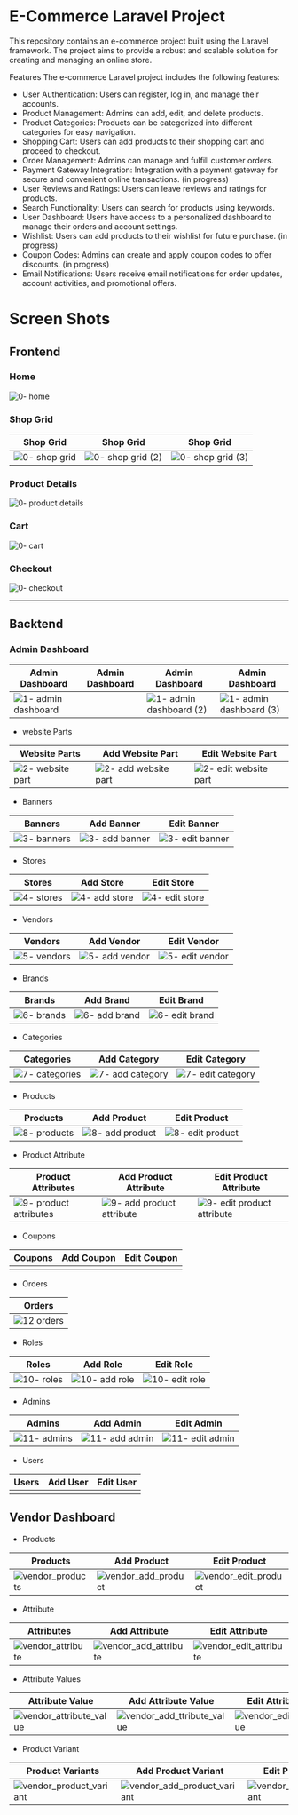 # E-Commerce Laravel Project
This repository contains an e-commerce project built using the Laravel framework. The project aims to provide a robust and scalable solution for creating and managing an online store.

Features
The e-commerce Laravel project includes the following features:

- User Authentication: Users can register, log in, and manage their accounts.
- Product Management: Admins can add, edit, and delete products.
- Product Categories: Products can be categorized into different categories for easy navigation.
- Shopping Cart: Users can add products to their shopping cart and proceed to checkout.
- Order Management: Admins can manage and fulfill customer orders.
- Payment Gateway Integration: Integration with a payment gateway for secure and convenient online transactions. (in progress)
- User Reviews and Ratings: Users can leave reviews and ratings for products.
- Search Functionality: Users can search for products using keywords.
- User Dashboard: Users have access to a personalized dashboard to manage their orders and account settings.
- Wishlist: Users can add products to their wishlist for future purchase. (in progress)
- Coupon Codes: Admins can create and apply coupon codes to offer discounts. (in progress)
- Email Notifications: Users receive email notifications for order updates, account activities, and promotional offers.


# Screen Shots 

## Frontend 

### Home

![0- home ](https://github.com/KareemShaban1/e-commerce_laravel/assets/42013687/322d6129-8237-42b0-a872-02f2ff0036fc)

### Shop Grid

| Shop Grid              | Shop Grid                 | Shop Grid                  |
| ---------------------- | ----------------------    | -------------------------  | 
| ![0- shop grid](https://github.com/KareemShaban1/e-commerce_laravel/assets/42013687/9372d0b7-700d-4e18-bd7c-bbe75c76ffb0) | ![0- shop grid (2)](https://github.com/KareemShaban1/e-commerce_laravel/assets/42013687/e62c3e45-2724-4a03-a61e-aac3110ad524) | ![0- shop grid (3)](https://github.com/KareemShaban1/e-commerce_laravel/assets/42013687/7ada1f66-b25d-49b2-8d33-64ca8c30b528) |

### Product Details 

![0- product details](https://github.com/KareemShaban1/e-commerce_laravel/assets/42013687/b306ad39-2426-422f-9342-1e2a4cb5c1ab)

### Cart

![0- cart ](https://github.com/KareemShaban1/e-commerce_laravel/assets/42013687/74a93ab0-7d60-4314-b518-7713f63c2354)

### Checkout 

![0- checkout](https://github.com/KareemShaban1/e-commerce_laravel/assets/42013687/6fbea683-8c31-40c5-800e-dde73b7ff859)





-----------------------------------------------------------------------------------------------------------------------------

## Backtend 

### Admin Dashboard

| Admin Dashboard        | Admin Dashboard           | Admin Dashboard            | Admin Dashboard              |
| ---------------------- | ----------------------    | -------------------------  | -----------------------      |
|  ![1- admin dashboard](https://github.com/KareemShaban1/e-commerce_laravel/assets/42013687/2f43e8b8-a9ed-4ab3-80b9-ab0ec64c3457)|                           |  ![1- admin dashboard (2)](https://github.com/KareemShaban1/e-commerce_laravel/assets/42013687/6c8c3bff-d0cc-42e1-ab7c-f686067f2d63)|  ![1- admin dashboard (3)](https://github.com/KareemShaban1/e-commerce_laravel/assets/42013687/77960f36-aa33-4df8-9b15-ed79b9a81e43)| ![1- admin dashboard (4)](https://github.com/KareemShaban1/e-commerce_laravel/assets/42013687/50382583-3d25-481a-b696-61c62fa89621) |



- website Parts

| Website Parts          | Add Website Part          | Edit Website Part          |
| ---------------------- | ----------------------    | -------------------------  |
| ![2-  website part](https://github.com/KareemShaban1/e-commerce_laravel/assets/42013687/7c6e7571-08fa-4019-a8e1-af0c928d0cea)  |  ![2- add website part](https://github.com/KareemShaban1/e-commerce_laravel/assets/42013687/7551cf4f-886e-4f51-8131-5a058c962d98)|![2- edit website part](https://github.com/KareemShaban1/e-commerce_laravel/assets/42013687/480e8c48-208d-4379-9fa5-083a618f98b0) |
                              

- Banners

|  Banners               | Add  Banner               | Edit Banner                |
| ---------------------- | ----------------------    | -------------------------  |
| ![3- banners](https://github.com/KareemShaban1/e-commerce_laravel/assets/42013687/6735b3d3-cab2-4f32-abab-3417bd61b94c)|  ![3- add banner](https://github.com/KareemShaban1/e-commerce_laravel/assets/42013687/b0ff07ce-158d-4d7a-aa89-addccbe60439)| ![3- edit banner](https://github.com/KareemShaban1/e-commerce_laravel/assets/42013687/09a68a9b-e3e1-457b-ad01-2aa954a07f80) |   


- Stores

| Stores                 | Add Store                 | Edit Store                 |
| ---------------------- | ----------------------    | -------------------------  |
| ![4- stores](https://github.com/KareemShaban1/e-commerce_laravel/assets/42013687/602297af-e0fa-490c-97af-c3ca6cb6bb7d)|  ![4- add store](https://github.com/KareemShaban1/e-commerce_laravel/assets/42013687/80718ae7-2cbc-4c39-8e0b-656b11b6135a)| ![4- edit store](https://github.com/KareemShaban1/e-commerce_laravel/assets/42013687/68707075-c9bb-4f6d-86b6-7affc65f1afe)|   


- Vendors

| Vendors                | Add  Vendor                | Edit  Vendor              |
| ---------------------- | ----------------------    | -------------------------  |
| ![5- vendors](https://github.com/KareemShaban1/e-commerce_laravel/assets/42013687/8629ffc1-b997-4362-98af-c083c7ba2337)| ![5- add vendor](https://github.com/KareemShaban1/e-commerce_laravel/assets/42013687/a3ba6cfe-ad78-4b94-9e45-3e05750464f4)| ![5- edit vendor](https://github.com/KareemShaban1/e-commerce_laravel/assets/42013687/9c6a1735-770f-42d5-8370-d2d29fae8e3e)|   

- Brands

| Brands                 | Add  Brand                | Edit  Brand                |
| ---------------------- | ----------------------    | -------------------------  |
| ![6- brands](https://github.com/KareemShaban1/e-commerce_laravel/assets/42013687/b8f02ed0-11d4-4046-91a1-e40d81517f5e)| ![6- add brand](https://github.com/KareemShaban1/e-commerce_laravel/assets/42013687/ff504f5d-82d7-4d4a-9357-1e58182fbbeb)|  ![6- edit brand](https://github.com/KareemShaban1/e-commerce_laravel/assets/42013687/6ea4311c-ba40-466f-b681-5b862676d059)|   


- Categories

| Categories             | Add  Category             | Edit  Category             |
| ---------------------- | ----------------------    | -------------------------  |
| ![7- categories](https://github.com/KareemShaban1/e-commerce_laravel/assets/42013687/034997c1-8671-4115-9c6e-a05452d5d911)| ![7- add category](https://github.com/KareemShaban1/e-commerce_laravel/assets/42013687/84d8f422-9da2-4da8-b525-edc4092e0a8d)| ![7- edit category](https://github.com/KareemShaban1/e-commerce_laravel/assets/42013687/ab835cb5-a038-4489-999c-a7a714d7dc95)|   

- Products

| Products               | Add  Product              | Edit  Product              |
| ---------------------- | ----------------------    | -------------------------  |
| ![8- products](https://github.com/KareemShaban1/e-commerce_laravel/assets/42013687/53d63b42-93df-49be-8f5f-9b891f07a000)| ![8- add product](https://github.com/KareemShaban1/e-commerce_laravel/assets/42013687/428bd74d-d042-437c-b43f-33538b65c08e)| ![8- edit product](https://github.com/KareemShaban1/e-commerce_laravel/assets/42013687/646c6f85-3cdf-4693-862f-5b93773e5df9)|   


- Product Attribute

| Product Attributes     | Add  Product Attribute    | Edit  Product Attribute    |
| ---------------------- | ----------------------    | -------------------------  |
| ![9- product attributes](https://github.com/KareemShaban1/e-commerce_laravel/assets/42013687/899bb653-794f-4803-945d-9d3aed66236f)| ![9- add product attribute](https://github.com/KareemShaban1/e-commerce_laravel/assets/42013687/8db14557-a44e-425e-bb2d-e680c4813ae8)| ![9- edit product attribute](https://github.com/KareemShaban1/e-commerce_laravel/assets/42013687/ef24cb0f-e26e-4dbc-9769-67681f9fef11)|   

- Coupons

| Coupons                | Add  Coupon               | Edit  Coupon               |
| ---------------------- | ----------------------    | -------------------------  |
|                        |                           |                            |   

- Orders

| Orders                 | 
| ---------------------- |
| ![12 orders](https://github.com/KareemShaban1/e-commerce_laravel/assets/42013687/29962e4f-e270-4e7a-8b69-3b1cd91a727e)|

- Roles

| Roles                  | Add  Role                 | Edit  Role                 |
| ---------------------- | ----------------------    | -------------------------  |
| ![10- roles](https://github.com/KareemShaban1/e-commerce_laravel/assets/42013687/ac716081-11fe-46ef-814f-deb7cd21875c)| ![10- add role](https://github.com/KareemShaban1/e-commerce_laravel/assets/42013687/b83a636e-a2b8-4cdb-813e-f13999bf632c) |  ![10- edit role](https://github.com/KareemShaban1/e-commerce_laravel/assets/42013687/34602e9d-e68b-4e8e-bdaa-bbead02366d1) |   


- Admins

| Admins                 | Add  Admin                | Edit  Admin                |
| ---------------------- | ----------------------    | -------------------------  |
| ![11- admins](https://github.com/KareemShaban1/e-commerce_laravel/assets/42013687/a32010ef-9176-4ecb-b9cb-f4e7b83d74cd)| ![11- add admin](https://github.com/KareemShaban1/e-commerce_laravel/assets/42013687/d9d4e2ef-a524-4f50-9cc2-0d0b1b0ae10e)| ![11- edit admin](https://github.com/KareemShaban1/e-commerce_laravel/assets/42013687/6adf6b85-7978-4d57-aef8-d2a45d91622b)|   

- Users

| Users                  | Add  User                 | Edit  User                 |
| ---------------------- | ----------------------    | -------------------------  |
|                        |                           |                            |   


## Vendor Dashboard

- Products

| Products               | Add Product               | Edit Product          |
| ---------------------- | ----------------------    | -------------------------  |
| ![vendor_products](https://github.com/KareemShaban1/e-commerce_laravel/assets/42013687/18bd2517-d0f5-4859-b58f-f18ffaa22c70)|![vendor_add_product](https://github.com/KareemShaban1/e-commerce_laravel/assets/42013687/9b6952c8-92d2-450d-844c-03b86ff37ad4)|![vendor_edit_product](https://github.com/KareemShaban1/e-commerce_laravel/assets/42013687/26f44953-171f-4fc3-b9e8-dbd54231ec12)|

- Attribute

| Attributes             | Add Attribute             | Edit Attribute             |
| ---------------------- | ----------------------    | -------------------------  |
| ![vendor_attribute](https://github.com/KareemShaban1/e-commerce_laravel/assets/42013687/a557e3c6-5454-4c8b-b077-93eeb24c8b02)|![vendor_add_attribute](https://github.com/KareemShaban1/e-commerce_laravel/assets/42013687/c2a4dc95-f2c8-4a9b-8429-36753918d9c7)|![vendor_edit_attribute](https://github.com/KareemShaban1/e-commerce_laravel/assets/42013687/68dfbbc4-3383-49a9-a466-5534d536f2f9)|


- Attribute Values

| Attribute Value        | Add Attribute Value       | Edit Attribute Value       |
| ---------------------- | ----------------------    | -------------------------  |
| ![vendor_attribute_value](https://github.com/KareemShaban1/e-commerce_laravel/assets/42013687/567f7969-74ae-49b2-8996-f1c13ef9e7e1)|![vendor_add_ttribute_value](https://github.com/KareemShaban1/e-commerce_laravel/assets/42013687/4992abd9-002d-4fb6-a378-3f258fc3ac0f)|![vendor_edit_ttribute_value](https://github.com/KareemShaban1/e-commerce_laravel/assets/42013687/ba21f7b1-d6b5-4906-a526-145b6dc71d1f)|


- Product Variant

| Product Variants       | Add Product Variant       | Edit Product Variant       |
| ---------------------- | ----------------------    | -------------------------  |
| ![vendor_product_variant](https://github.com/KareemShaban1/e-commerce_laravel/assets/42013687/02b56e40-1b01-40ea-87fe-9975ac487ec7)|![vendor_add_product_variant](https://github.com/KareemShaban1/e-commerce_laravel/assets/42013687/fef8ce17-f8b1-465e-8e60-6da71d683ae5)|![vendor_edit_product_variant](https://github.com/KareemShaban1/e-commerce_laravel/assets/42013687/6a44145c-47bb-43eb-8971-fd593eba7757)|



